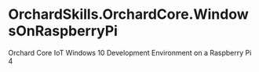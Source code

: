 # OrchardSkills.OrchardCore.WindowsOnRaspberryPi
Orchard Core IoT Windows 10 Development Environment on a Raspberry Pi 4
